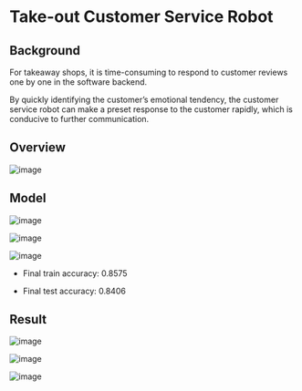 # Take-out Customer Service Robot

## Background

For takeaway shops, it is time-consuming to respond to customer reviews one by one in the software backend.

By quickly identifying the customer’s emotional tendency, the customer service robot can make a preset response to the customer rapidly, which is conducive to further communication.

## Overview

![image](https://user-images.githubusercontent.com/15955880/149970979-d5055b04-22c3-48d6-a053-ecf59eda7295.png)

## Model

![image](https://user-images.githubusercontent.com/15955880/149971035-7321b619-d586-4afa-9f0d-3304a88171e1.png)

![image](https://user-images.githubusercontent.com/15955880/149971049-2d06ae02-e13c-4bd0-b090-d7bb6a38d336.png)

![image](https://user-images.githubusercontent.com/15955880/149971059-7fedb044-12f7-4903-b847-41726f1ab878.png)

+ Final train accuracy: 0.8575

+ Final test accuracy: 0.8406

## Result

![image](https://user-images.githubusercontent.com/15955880/149971141-a821dadd-8b5b-413b-acc6-e59a4e31e5b1.png)

![image](https://user-images.githubusercontent.com/15955880/149971157-609d66d7-1328-445d-a954-2537a46ea6cc.png)

![image](https://user-images.githubusercontent.com/15955880/149971170-f717a6e2-2eb5-460b-9f9f-ed9542a2e3ef.png)
